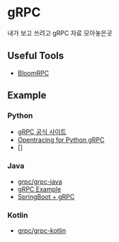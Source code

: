 # gRPC
내가 보고 쓰려고 gRPC 자료 모아놓은곳
## Useful Tools
- [BloomRPC](https://github.com/uw-labs/bloomrpc)
## Example 
### Python
- [gRPC 공식 사이트](https://grpc.io/docs/languages/python/quickstart/)
- [Opentracing for Python gRPC](https://github.com/opentracing-contrib/python-grpc)
- []
### Java
- [grpc/grpc-java](https://github.com/grpc/grpc-java)
- [gRPC Example](https://github.com/saturnism/grpc-by-example-java)
- [SpringBoot + gRPC](https://github.com/LogNet/grpc-spring-boot-starter)
### Kotlin
- [grpc/grpc-kotlin](https://github.com/grpc/grpc-kotlin)
